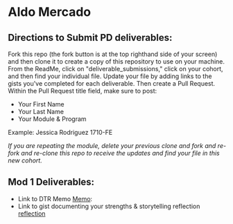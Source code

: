 # Aldo Mercado

## Directions to Submit PD deliverables:
Fork this repo (the fork button is at the top righthand side of your screen) and then clone it to create a copy of this repository to use on your machine. From the ReadMe, click on "deliverable_submissions," click on your cohort, and then find your individual file. Update your file by adding links to the gists you've completed for each deliverable. Then create a Pull Request. Within the Pull Request title field, make sure to post:

* Your First Name
* Your Last Name
* Your Module & Program

Example: Jessica Rodriguez 1710-FE

*If you are repeating the module, delete your previous clone and fork and re-fork and re-clone this repo to receive the updates and find your file in this new cohort.*

## Mod 1 Deliverables:
* Link to DTR Memo [Memo](https://github.com/JSweet314/2DoBox-Pivot/blob/master/README.md):
* Link to gist documenting your strengths & storytelling reflection [reflection](https://gist.github.com/amercado1014/2e3acb2dc64d8a898a0b199471f69701)

